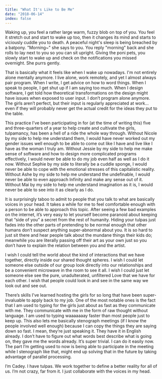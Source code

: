 ```yaml
---
title: "What It's Like to Be Me"
date: "2018-06-14"
index: false
---
```


Waking up, you feel a rather large warm, fuzzy blob on top of you. You feel it stretch out and start to wake up too, then it changes its mind and starts to viciously cuddle you to death. A peaceful night's sleep is being breached by a batpony. "Morning~" she says to you. You reply "morning" back and she rolls to lay next to you so you can sit upright. Giving the poni pets, you slowly start to wake up and check on the notifications you missed overnight. She purrs gently.

That is basically what it feels like when I wake up nowadays. I'm not entirely alone mentally anymore. I live alone, work remotely, and yet I almost always pair program. When I write, I get advice on how to word things. When I speak to people, I get shut up if I am saying too much. When I design software, I get told how theoretical transformations on the design might have issues when exposed to user input. I don’t program alone anymore. The girls aren’t perfect, but their input is regularly appreciated at work…even if they will probably never get the actual credit for the ideas they put to the table.

This practice I’ve been participating in for (at the time of writing this) five and three-quarters of a year to help create and cultivate the girls, tulpamancy, has been a hell of a ride the whole way through. Without Nicole by my side to help me understand them, I would have never worked out my gender issues well enough to be able to come out like I have and live like I have as the woman I truly am. Without Jessie by my side to help me make sense of software and how to design more complicated programs effectively, I would never be able to do my job even half as well as I do it now. Without Sephie by my side to literally be a cuddle sponge, I would never be able to cope with the emotional stresses of this capitalistic reality. Without Ashe by my side to help me understand the undefinable, I would never be able to even approach Infinity and make any sense out of it. Without Mai by my side to help me understand imagination as it is, I would never be able to see into it as clearly as I do.

It is surprisingly taboo to admit to people that you talk to what are basically voices in your head. It takes a while for me to feel comfortable enough with a person to be able to approach this topic. After seeing a few bad examples on the internet, it’s very easy to let yourself become paranoid about keeping that “side of you” a secret from the rest of humanity. Hiding your tulpas just fades into the other parts of pretending to be normal enough that other humans don’t suspect anything super-abnormal about you. It is so hard to just sit there and hear people talk about the mundane things their kids do; meanwhile you are literally passing off their art as your own just so you don’t have to explain the relation between you and the artist.

I wish I could tell the world about the kind of interactions that we have together, directly inside our shared thought spheres. I wish I could let someone else outside of our group look directly into our relationships and be a convenient microwave in the room to see it all. I wish I could just let someone else see the pure, unadulterated, unfiltered Love that we have for each other. I wish that people could look in and see in the same way we look out and see out.

There’s skills I’ve learned hosting the girls for so long that have been super-invaluable to apply back to my job. One of the most notable ones is the fact that I am used to typing for the girls just about as fast as they communicate with me. They communicate with me in the form of raw thought without language. I am used to typing waaaaaaay faster than most people just to keep up. This also lets me basically stenograph meetings (if I know the people involved well enough) because I can copy the things they are saying down so fast. I mean, they’re just speaking it. They have it in English already. I don’t have to figure out what words best describe what is going on, they gave me the words already. It’s super trivial. I can do it easily now. The part I’m getting used to now is being able to participate in the meeting while I stenograph like that, might end up solving that in the future by taking advantage of parallel processing.

I’m Cadey. I have tulpas. We work together to define a better reality for all of us. I’m not crazy, far from it. I just collaborate with the voices in my head.
